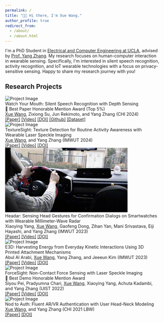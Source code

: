 ```yaml
---
permalink: /
title: "👋🏻 Hi there, I'm Xue Wang."
author_profile: true
redirect_from: 
  - /about/
  - /about.html
---
```


I'm a PhD Student in [Electrical and Computer Engineering at UCLA](https://www.ee.ucla.edu/), advised by [Prof. Yang Zhang](https://yangzhang.dev/). My research focuses on human-computer interaction in wearable sensing. Specifically, I'm interested in silent speech recognition, activity recognition, and IoT wearable technologies with a focus on privacy-sensitive sensing. Happy to share my research journey with you!

<h2 id='Research Projects'>Research Projects</h2>


<div class="project">
  <img src="/images/WYM.gif" alt="Project Image" class="project-image">
  <div class="project-description">
    <div class="project-title">Watch Your Mouth: Silent Speech Recognition with Depth Sensing</div>
    <div class="project_award">🏅 Best Paper Honorable Mention Award (Top 5%)</div>
    <div class="project-authors"><u>Xue Wang</u>, Zixiong Su, Jun Rekimoto, and Yang Zhang (CHI 2024)</div>
    <div class="project-links"><a href="https://www.hilab.dev/research/WatchYourMouth/WatchYourMouth.pdf">[Paper]</a> <a href="https://youtu.be/wm8CLepJaCg?si=ybcWvGxI9bqqrcHy">[Video]</a> <a href="https://doi.org/10.1145/3613904.3642092">[DOI]</a> <a href="https://github.com/hilab-open-source/WatchYourMouth">[Github]</a> <a href="https://drive.google.com/drive/folders/174mlRrNpxAdqMASRp7cAU4d0iCTQk7SA">[Dataset]</a> </div>
  </div>
</div>

<div class="project">
  <img src="/images/Texture.gif" alt="Project Image" class="project-image">
  <div class="project-description">
    <div class="project-title">TextureSight: Texture Detection for Routine Activity Awareness with Wearable Laser Speckle Imaging</div>
    <div class="project-authors"><u>Xue Wang</u>, and Yang Zhang (IMWUT 2024)</div>
    <div class="project-links"><a href="https://www.hilab.dev/research/TextureSight/TextureSight.pdf">[Paper]</a> <a href="https://youtu.be/A0YRHyYma5U?si=nDC6D6WjoQ-4F6uI">[Video]</a> <a href="https://doi.org/10.1145/3631413">[DOI]</a> </div>
  </div>
</div>

<div class="project">
  <img src="/images/Headar.gif" alt="Project Image" class="project-image">
  <div class="project-description">
    <div class="project-title">Headar: Sensing Head Gestures for Confirmation Dialogs on Smartwatches with Wearable Millimeter-Wave Radar</div>
    <div class="project-authors">Xiaoying Yang, <u>Xue Wang</u>, Gaofeng Dong, Zihan Yan, Mani Srivastava, Eiji Hayashi, and Yang Zhang (IMWUT 2023)</div>
    <div class="project-links"><a href="https://www.hilab.dev/research/Headar/Headar.pdf">[Paper]</a> <a href="https://youtu.be/haQjXGVPx94">[Video]</a> <a href="https://doi.org/10.1145/3597638.3608410">[DOI]</a> </div>
  </div>
</div>

<div class="project">
  <img src="/images/E3D.gif" alt="Project Image" class="project-image">
  <div class="project-description">
    <div class="project-title">E3D: Harvesting Energy from Everyday Kinetic Interactions Using 3D Printed Attachment Mechanisms</div>
    <div class="project-authors">Abul Al Arabi, <u>Xue Wang</u>, Yang Zhang, and Jeeeun Kim (IMWUT 2023)</div>
    <div class="project-links"><a href="https://www.hilab.dev/research/E3D/E3D.pdf">[Paper]</a> <a href="https://www.youtube.com/watch?v=rQ4pxmuiLG8">[Video]</a> <a href="https://dl.acm.org/doi/10.1145/3610897">[DOI]</a> </div>
  </div>
</div>

<div class="project">
  <img src="/images/ForceSight.gif" alt="Project Image" class="project-image">
  <div class="project-description">
    <div class="project-title">ForceSight: Non-Contact Force Sensing with Laser Speckle Imaging</div>
    <div class="project_award">🌟 Best Demo Honorable Mention Award </div>
    <div class="project-authors">Siyou Pei, Pradyumna Chari, <u>Xue Wang</u>, Xiaoying Yang, Achuta Kadambi, and Yang Zhang (UIST 2022)</div>
    <div class="project-links"><a href="https://www.hilab.dev/research/ForceSight/ForceSight.pdf">[Paper]</a> <a href="https://youtu.be/ErxOZNqMSAc">[Video]</a> <a href="https://dl.acm.org/doi/10.1145/3526113.3545622">[DOI]</a> </div>
  </div>
</div>

<div class="project">
  <img src="/images/Nod.gif" alt="Project Image" class="project-image">
  <div class="project-description">
    <div class="project-title">Nod to Auth: Fluent AR/VR Authentication with User Head-Neck Modeling</div>
    <div class="project-authors"><u>Xue Wang</u>, and Yang Zhang (CHI 2021 LBW)</div>
    <div class="project-links"><a href="https://dl.acm.org/doi/pdf/10.1145/3411763.3451769">[Paper]</a> <a href="https://doi.org/10.1145/3411763.3451769">[DOI]</a> </div>
  </div>
</div>
